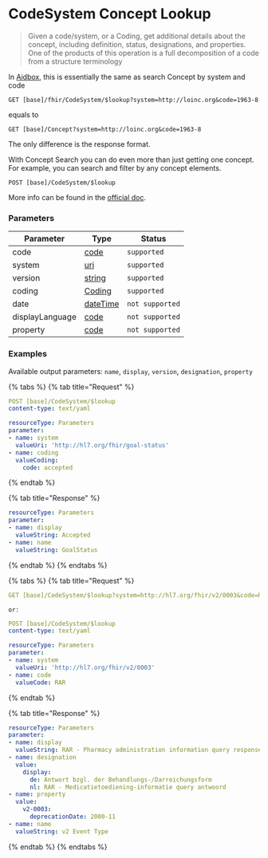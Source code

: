 # CodeSystem Concept Lookup

> Given a code/system, or a Coding, get additional details about the concept, including definition, status, designations, and properties. One of the products of this operation is a full decomposition of a code from a structure terminology

In [Aidbox](https://www.health-samurai.io/aidbox), this is essentially the same as search Concept by system and code

```http
GET [base]/fhir/CodeSystem/$lookup?system=http://loinc.org&code=1963-8
```

equals to

```http
GET [base]/Concept?system=http://loinc.org&code=1963-8
```

The only difference is the response format.

With Concept Search you can do even more than just getting one concept. For example, you can search and filter by any concept elements.

```
POST [base]/CodeSystem/$lookup
```

More info can be found in the [official doc](https://www.hl7.org/fhir/codesystem-operations.html#lookup).

### Parameters

| Parameter       | Type                                                         | Status          |
| --------------- | ------------------------------------------------------------ | --------------- |
| code            | [code](https://www.hl7.org/fhir/datatypes.html#code)         | `supported`     |
| system          | [uri](https://www.hl7.org/fhir/datatypes.html#uri)           | `supported`     |
| version         | [string](https://www.hl7.org/fhir/datatypes.html#string)     | `supported`     |
| coding          | [Coding](https://www.hl7.org/fhir/datatypes.html#Coding)     | `supported`     |
| date            | [dateTime](https://www.hl7.org/fhir/datatypes.html#dateTime) | `not supported` |
| displayLanguage | [code](https://www.hl7.org/fhir/datatypes.html#code)         | `not supported` |
| property        | [code](https://www.hl7.org/fhir/datatypes.html#code)         | `not supported` |

### Examples

Available output parameters: `name`, `display`, `version`, `designation`, `property`

{% tabs %}
{% tab title="Request" %}
```yaml
POST [base]/CodeSystem/$lookup
content-type: text/yaml

resourceType: Parameters
parameter:
- name: system
  valueUri: 'http://hl7.org/fhir/goal-status'
- name: coding
  valueCoding:
    code: accepted
```
{% endtab %}

{% tab title="Response" %}
```yaml
resourceType: Parameters
parameter:
- name: display
  valueString: Accepted
- name: name
  valueString: GoalStatus
```
{% endtab %}
{% endtabs %}

{% tabs %}
{% tab title="Request" %}
```yaml
GET [base]/CodeSystem/$lookup?system=http://hl7.org/fhir/v2/0003&code=RAR
```

`or:`

```yaml
POST [base]/CodeSystem/$lookup
content-type: text/yaml

resourceType: Parameters
parameter:
- name: system
  valueUri: 'http://hl7.org/fhir/v2/0003'
- name: code
  valueCode: RAR
```
{% endtab %}

{% tab title="Response" %}
```yaml
resourceType: Parameters
parameter:
- name: display
  valueString: RAR - Pharmacy administration information query response
- name: designation
  value:
    display:
      de: Antwort bzgl. der Behandlungs-/Darreichungsform
      nl: RAR - Medicatietoediening-informatie query antwoord
- name: property
  value:
    v2-0003:
      deprecationDate: 2000-11
- name: name
  valueString: v2 Event Type
```
{% endtab %}
{% endtabs %}

